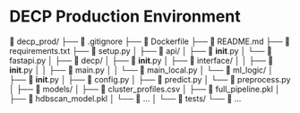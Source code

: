 # DECP Production Environment
📁 decp_prod/
├── 📄 .gitignore
├── 📄 Dockerfile
├── 📄 README.md
├── 📄 requirements.txt
├── 📄 setup.py
│
├── 📁 api/
│   ├── 📄 __init__.py
│   └── 📄 fastapi.py
│
├── 📁 decp/
│   ├── 📄 __init__.py
│   ├── 📁 interface/
│   │   ├── 📄 __init__.py
│   │   ├── 📄 main.py
│   │   └── 📄 main_local.py
│   └── 📁 ml_logic/
│       ├── 📄 __init__.py
│       ├── 📄 config.py
│       ├── 📄 predict.py
│       └── 📄 preprocess.py
│
├── 📁 models/
│   ├── 📄 cluster_profiles.csv
│   ├── 📄 full_pipeline.pkl
│   ├── 📄 hdbscan_model.pkl
│   └── 📄 ...
│
└── 📁 tests/
    └── 📄 ...
